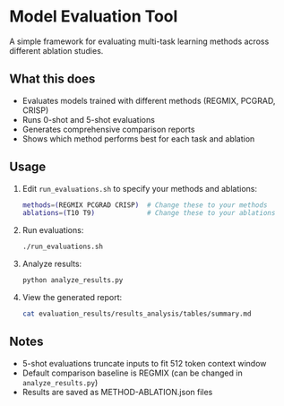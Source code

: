 # Model Evaluation Tool

A simple framework for evaluating multi-task learning methods across different ablation studies.

## What this does

- Evaluates models trained with different methods (REGMIX, PCGRAD, CRISP)
- Runs 0-shot and 5-shot evaluations
- Generates comprehensive comparison reports
- Shows which method performs best for each task and ablation

## Usage

1. Edit `run_evaluations.sh` to specify your methods and ablations:
   ```bash
   methods=(REGMIX PCGRAD CRISP)  # Change these to your methods
   ablations=(T10 T9)             # Change these to your ablations
   ```

2. Run evaluations:
   ```bash
   ./run_evaluations.sh
   ```

3. Analyze results:
   ```bash
   python analyze_results.py
   ```

4. View the generated report:
   ```bash
   cat evaluation_results/results_analysis/tables/summary.md
   ```

## Notes

- 5-shot evaluations truncate inputs to fit 512 token context window
- Default comparison baseline is REGMIX (can be changed in `analyze_results.py`)
- Results are saved as METHOD-ABLATION.json files
